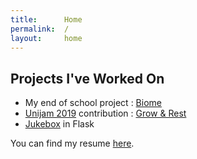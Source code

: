 ```yaml
---
title:      Home
permalink:  /
layout:     home
---
```


## Projects I've Worked On

  * My end of school project : [Biome](/project/biome/)
  * [Unijam 2019](https://itch.io/jam/unijam2019) contribution : [Grow & Rest](/project/grow-and-rest)
  * [Jukebox](https://github.com/matthias4217/jukebox-ultra-nrv) in Flask

You can find my resume [here](/assets/documents/resume-matthias-goffette.pdf).

